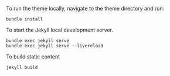 
To run the theme locally, navigate to the theme directory and run:

```
bundle install
``` 

To start the Jekyll local development server.

```
bundle exec jekyll serve
bundle exec jekyll serve --livereload
``` 

To build static content

```
jekyll build
```